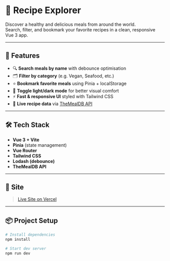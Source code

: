 # 🥗 Recipe Explorer

Discover a healthy and delicious meals from around the world.  
Search, filter, and bookmark your favorite recipes in a clean, responsive Vue 3 app.

---

## 🚀 Features

- 🔍 **Search meals by name** with debounce optimisation
- 🗂️ **Filter by category** (e.g. Vegan, Seafood, etc.)
- ⭐ **Bookmark favorite meals** using Pinia + localStorage
- 🌙 **Toggle light/dark mode** for better visual comfort
- ⚡ **Fast & responsive UI** styled with Tailwind CSS
- 🔄 **Live recipe data** via [TheMealDB API](https://www.themealdb.com/)

---

## 🛠️ Tech Stack

- **Vue 3 + Vite**
- **Pinia** (state management)
- **Vue Router**
- **Tailwind CSS**
- **Lodash (debounce)**
- **TheMealDB API**

---

## 📸 Site

> [Live Site on Vercel](https://recipe-explorer-app.vercel.app)

---

## 📦 Project Setup

```bash
# Install dependencies
npm install

# Start dev server
npm run dev